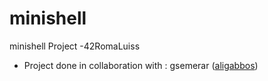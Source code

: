 # minishell

minishell Project -42RomaLuiss

- Project done in collaboration with : gsemerar ([aligabbos](https://github.com/aligabbos))
